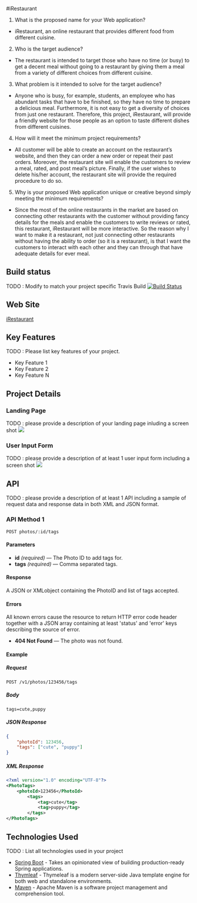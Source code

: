 #iRestaurant

1. What is the proposed name for your Web application?
- iRestaurant, an online restaurant that provides different food from different cuisine.

2. Who is the target audience?
- The restaurant is intended to target those who have no time (or busy)  to get a decent meal without going to a restaurant by giving them a meal from a variety of different choices from different cuisine. 

3. What problem is it intended to solve for the target audience?
- Anyone who is busy, for example, students, an employee who has abundant tasks that have to be finished, so they have no time to prepare a delicious meal. Furthermore, it is not easy to get a diversity of choices from just one restaurant. Therefore, this project, iRestaurant, will provide a friendly website for those people as an option to taste different dishes from different cuisines.   

4. How will it meet the minimum project requirements?
- All customer will be able to create an account on the restaurant’s website, and then they can order a new order or repeat their past orders. Moreover, the restaurant site will enable the customers to review a meal, rated, and post meal’s picture. Finally, if the user wishes to delete his/her account, the restaurant site will provide the required procedure to do so.


5. Why is your proposed Web application unique or creative beyond simply meeting the minimum requirements?
- Since the most of the online restaurants in the market are based on connecting other restaurants with the customer without providing fancy details for the meals and enable the customers to write reviews or rated, this restaurant, iRestaurant will be more interactive. So the reason why I want to make it a restaurant, not just connecting other restaurants without having the ability to order (so it is a restaurant), is that I want the customers to interact with each other and they can through that have adequate details for ever meal.
 


## Build status

TODO : Modify to match your project specific Travis Build
[![Build Status](https://travis-ci.org/infsci2560sp17/full-stack-web-aaabuabat.svg?branch=master)](https://travis-ci.org/infsci2560sp17/full-stack-web-aaabuabat)

## Web Site

[iRestaurant](https://safe-woodland-35812.herokuapp.com/)

## Key Features

TODO : Please list key features of your project.

* Key Feature 1
* Key Feature 2
* Key Feature N

## Project Details

### Landing Page

TODO : please provide a description of your landing page inluding a screen shot ![](https://.../image.JPG)

### User Input Form

TODO : please provide a description of at least 1 user input form including a screen shot ![](https://.../image.jpg)

## API

TODO : please provide a description of at least 1 API including a sample of request data and response data in both XML and JSON format.

### API Method 1

    POST photos/:id/tags

#### Parameters

- **id** _(required)_ — The Photo ID to add tags for.
- **tags** _(required)_ — Comma separated tags.

#### Response

A JSON or XMLobject containing the PhotoID and list of tags accepted.

#### Errors

All known errors cause the resource to return HTTP error code header together with a JSON array containing at least 'status' and 'error' keys describing the source of error.

- **404 Not Found** — The photo was not found.

#### Example

##### Request

    POST /v1/photos/123456/tags

##### Body

    tags=cute,puppy


##### JSON Response

```json
{
    "photoId": 123456,
    "tags": ["cute", "puppy"]
}
```

##### XML Response

```xml
<?xml version="1.0" encoding="UTF-8"?>
<PhotoTags>
    <photoId>123456</PhotoId>
        <tags>
            <tag>cute</tag>
            <tag>puppy</tag>
        </tags>
</PhotoTags>
```

## Technologies Used

TODO : List all technologies used in your project

- [Spring Boot](https://projects.spring.io/spring-boot/) - Takes an opinionated view of building production-ready Spring applications.
- [Thymleaf](http://www.thymeleaf.org/) - Thymeleaf is a modern server-side Java template engine for both web and standalone environments.
- [Maven](https://maven.apache.org/) - Apache Maven is a software project management and comprehension tool.